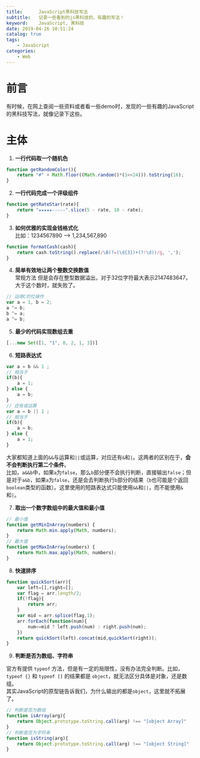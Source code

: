 ```yaml
---
title:      JavaScript黑科技写法
subtitle:   记录一些看到的js黑科技的，有趣的写法！
keyword:    JavaScript, 黑科技
date: 2019-04-26 10:51:24
catalog: true
tags:
    - JavaScript
categories: 
    - Web
---
```


# 前言

有时候，在网上查阅一些资料或者看一些demo时，发现的一些有趣的JavaScript的黑科技写法，就像记录下这些。  

# 主体

1. **一行代码取一个随机色**

```js
function getRandomColor(){
    return "#" + Math.floor((Math.random()*(1<<24))).toString(16);
}
```

2. **一行代码完成一个评级组件**

```js
function getRateStar(rate){
    return "★★★★★☆☆☆☆☆".slice(5 - rate, 10 - rate);
}
```

3. **如何优雅的实现金钱格式化**  
比如：1234567890 --> 1,234,567,890  

```js
function formatCash(cash){
    return cash.toString().replace(/\B(?=(\d{3})+(?!\d))/g, ',');
}
```

4. **简单有效地让两个整数交换数值**  
常规方法 但是会存在整型数据溢出，对于32位字符最大表示2147483647，大于这个数时，就失败了。  

```js
// 运用C的位操作
var a = 1, b = 2;
a ^= b;
b ^= a;
a ^= b;
```

5. **最少的代码实现数组去重**

```js
[...new Set([1, "1", 0, 2, 1, 3])]
```

6. **短路表达式**  

```js
var a = b && 1 ;
// 相当于
if(b){
    a = 1;
} else {
    a = b;
}
// 还有或运算
var a = b || 1 ;
// 相当于
if(b){
    a = b;
} else {
    a = 1;
}
```

大家都知道上面的`&&`与运算和`||`或运算，对应还有`&`和`|`。这两者的区别在于，**会不会判断执行第二个条件**。  
比如，`a&&b`中，如果`a`为`false`，那么`b`部分便不会执行判断，直接输出`false`；但是对于`a&b`，如果`a`为`false`，还是会去判断执行`b`部分的结果（`b`也可能是个返回`boolean`类型的函数）。这里使用的短路表达式只能使用`&&`和`||`，而不能使用`&`和`|`。  

7. **取出一个数字数组中的最大值和最小值**  

```js
// 最小值
function getMinInArray(numbers) {
    return Math.min.apply(Math, numbers);
}
// 最大值
function getMaxInArray(numbers) {
    return Math.max.apply(Math, numbers);
}
```

8. **快速排序**  

```js
function quickSort(arr){
    var left=[],right=[];
    var flag = arr.length/2;
    if(!flag){
        return arr;
    }
    var mid = arr.splice(flag,1);
    arr.forEach(function(num){
        num<=mid ? left.push(num) : right.push(num);
    })
    return quickSort(left).concat(mid,quickSort(right));
}
```

9. **判断是否为数组、字符串**

官方有提供 `typeof` 方法，但是有一定的局限性，没有办法完全判断。比如，`typeof {}` 和 `typeof []` 的结果都是 `object`，就无法区分具体是对象，还是数组。  
其实JavaScript的原型链告诉我们，为什么输出的都是`object`，这里就不拓展了。

```js
// 判断是否为数组
function isArray(arg){
    return Object.prototype.toString.call(arg) !== "[object Array]"
}
// 判断是否为字符串
function isString(arg){
    return Object.prototype.toString.call(arg) !== "[object String]"
}
```